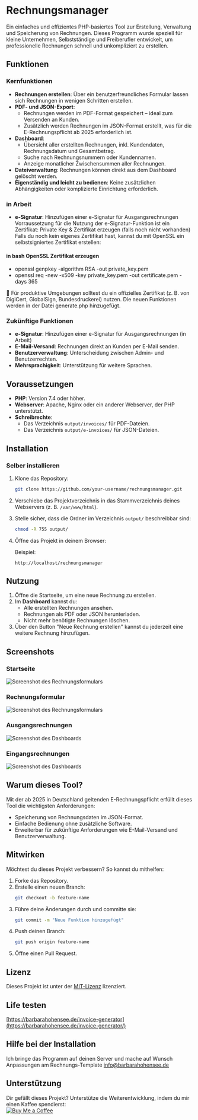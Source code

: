 # Rechnungsmanager

Ein einfaches und effizientes PHP-basiertes Tool zur Erstellung, Verwaltung und Speicherung von Rechnungen. Dieses Programm wurde speziell für kleine Unternehmen, Selbstständige und Freiberufler entwickelt, um professionelle Rechnungen schnell und unkompliziert zu erstellen.

## Funktionen

### Kernfunktionen
- **Rechnungen erstellen**: Über ein benutzerfreundliches Formular lassen sich Rechnungen in wenigen Schritten erstellen.
- **PDF- und JSON-Export**:
  - Rechnungen werden im PDF-Format gespeichert – ideal zum Versenden an Kunden.
  - Zusätzlich werden Rechnungen im JSON-Format erstellt, was für die E-Rechnungspflicht ab 2025 erforderlich ist.
- **Dashboard**:
  - Übersicht aller erstellten Rechnungen, inkl. Kundendaten, Rechnungsdatum und Gesamtbetrag.
  - Suche nach Rechnungsnummern oder Kundennamen.
  - Anzeige monatlicher Zwischensummen aller Rechnungen.
- **Dateiverwaltung**: Rechnungen können direkt aus dem Dashboard gelöscht werden.
- **Eigenständig und leicht zu bedienen**: Keine zusätzlichen Abhängigkeiten oder komplizierte Einrichtung erforderlich.

### in Arbeit
- **e-Signatur**: Hinzufügen einer e-Signatur für Ausgangsrechnungen
  Vorraussetzung für die Nutzung der e-Signatur-Funktion ist ein Zertifikat:
  Private Key & Zertifikat erzeugen (falls noch nicht vorhanden)
Falls du noch kein eigenes Zertifikat hast, kannst du mit OpenSSL ein selbstsigniertes Zertifikat erstellen:

#### in bash OpenSSL Zertifikat erzeugen
- openssl genpkey -algorithm RSA -out private_key.pem
- openssl req -new -x509 -key private_key.pem -out certificate.pem -days 365

📌 Für produktive Umgebungen solltest du ein offizielles Zertifikat (z. B. von DigiCert, GlobalSign, Bundesdruckerei) nutzen.
Die neuen Funktionen werden in der Datei generate.php hinzugefügt.

### Zukünftige Funktionen
- **e-Signatur**: Hinzufügen einer e-Signatur für Ausgangsrechnungen (in Arbeit)
- **E-Mail-Versand**: Rechnungen direkt an Kunden per E-Mail senden.
- **Benutzerverwaltung**: Unterscheidung zwischen Admin- und Benutzerrechten.
- **Mehrsprachigkeit**: Unterstützung für weitere Sprachen.

## Voraussetzungen

- **PHP**: Version 7.4 oder höher.
- **Webserver**: Apache, Nginx oder ein anderer Webserver, der PHP unterstützt.
- **Schreibrechte**:
  - Das Verzeichnis `output/invoices/` für PDF-Dateien.
  - Das Verzeichnis `output/e-invoices/` für JSON-Dateien.

## Installation
### Selber installieren

1. Klone das Repository:
   ```bash
   git clone https://github.com/your-username/rechnungsmanager.git
   ```
2. Verschiebe das Projektverzeichnis in das Stammverzeichnis deines Webservers (z. B. `/var/www/html`).
3. Stelle sicher, dass die Ordner im Verzeichnis `output/` beschreibbar sind:
   ```bash
   chmod -R 755 output/
   ```
4. Öffne das Projekt in deinem Browser:

   Beispiel:
   ```
   http://localhost/rechnungsmanager
   ```

## Nutzung

1. Öffne die Startseite, um eine neue Rechnung zu erstellen.
2. Im **Dashboard** kannst du:
   - Alle erstellten Rechnungen ansehen.
   - Rechnungen als PDF oder JSON herunterladen.
   - Nicht mehr benötigte Rechnungen löschen.
3. Über den Button "Neue Rechnung erstellen" kannst du jederzeit eine weitere Rechnung hinzufügen.

## Screenshots
### Startseite
![Screenshot des Rechnungsformulars](startseite.png?text=Startseite)

### Rechnungsformular
![Screenshot des Rechnungsformulars](rechnung-erstellen.png?text=Rechnungsformular)

### Ausgangsrechnungen
![Screenshot des Dashboards](rechnungsliste.png?text=Ausgangsrechnungen)

### Eingangsrechnungen
![Screenshot des Dashboards](eingangsrechnungen.png?text=Eingangsrechnungen)

## Warum dieses Tool?

Mit der ab 2025 in Deutschland geltenden E-Rechnungspflicht erfüllt dieses Tool die wichtigsten Anforderungen:
- Speicherung von Rechnungsdaten im JSON-Format.
- Einfache Bedienung ohne zusätzliche Software.
- Erweiterbar für zukünftige Anforderungen wie E-Mail-Versand und Benutzerverwaltung.

## Mitwirken

Möchtest du dieses Projekt verbessern? So kannst du mithelfen:
1. Forke das Repository.
2. Erstelle einen neuen Branch:
   ```bash
   git checkout -b feature-name
   ```
3. Führe deine Änderungen durch und committe sie:
   ```bash
   git commit -m "Neue Funktion hinzugefügt"
   ```
4. Push deinen Branch:
   ```bash
   git push origin feature-name
   ```
5. Öffne einen Pull Request.

## Lizenz

Dieses Projekt ist unter der [MIT-Lizenz](LICENSE) lizenziert.

## Life testen
[https://barbarahohensee.de/invoice-generator](https://barbarahohensee.de/invoice-generator/)

## Hilfe bei der Installation
Ich bringe das Programm auf deinen Server und mache auf Wunsch Anpassungen am Rechnungs-Template
info@barbarahohensee.de

## Unterstützung

Dir gefällt dieses Projekt? Unterstütze die Weiterentwicklung, indem du mir einen Kaffee spendierst:  
[![Buy Me a Coffee](https://cdn.buymeacoffee.com/buttons/v2/default-yellow.png)](https://buymeacoffee.com/barbarahohensee)

